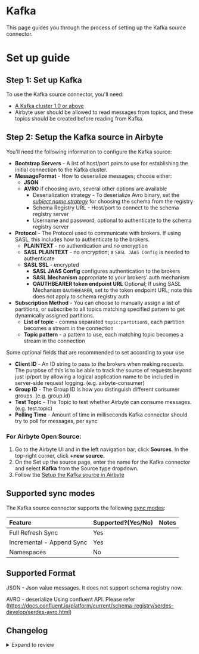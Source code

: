 # Kafka

This page guides you through the process of setting up the Kafka source connector.

# Set up guide

## Step 1: Set up Kafka

To use the Kafka source connector, you'll need:

- [A Kafka cluster 1.0 or above](https://kafka.apache.org/quickstart)
- Airbyte user should be allowed to read messages from topics, and these topics should be created before reading from Kafka.

## Step 2: Setup the Kafka source in Airbyte

You'll need the following information to configure the Kafka source:

- **Bootstrap Servers** - A list of host/port pairs to use for establishing the initial connection to the Kafka cluster.
- **MessageFormat** - How to deserialize messages; choose either:
  - **JSON**
  - **AVRO** if choosing avro, several other options are available
    - Deserialization strategy - To deserialize Avro binary, set the [_subject name strategy_][subject-name-strategy] for choosing the schema from the registry
    - Schema Registry URL - Host/port to connect to the schema registry server
    - Username and password, optional to authenticate to the schema registry server
- **Protocol** - The Protocol used to communicate with brokers. If using SASL, this includes how to authenticate to the brokers.
  - **PLAINTEXT** - no authentication and no encryption
  - **SASL PLAINTEXT** - no encryption; a `SASL JAAS Config` is needed to authenticate
  - **SASL SSL** - encrypted 
    - **SASL JAAS Config** configures authentication to the brokers
    - **SASL Mechanism** appropriate to your brokers' auth mechanism
    - **OAUTHBEARER token endpoint URL** Optional; If using SASL Mechanism `OAUTHBEARER`, set to the token endpoint URL; note this does not apply to schema registry auth
- **Subscription Method** - You can choose to manually assign a list of partitions, or subscribe to all topics matching specified pattern to get dynamically assigned partitions.
  - **List of topic** - comma separated `topic:partition`s, each partition becomes a stream in the connection
  - **Topic pattern** - a pattern to use, each matching topic becomes a stream in the connection

Some optional fields that are recommended to set according to your use
- **Client ID** - An ID string to pass to the brokers when making requests. The purpose of this is to be able to track the source of requests beyond just ip/port by allowing a logical application name to be included in server-side request logging. (e.g. airbyte-consumer)
- **Group ID** - The Group ID is how you distinguish different consumer groups. (e.g. group.id)
- **Test Topic** - The Topic to test whether Airbyte can consume messages. (e.g. test.topic)
- **Polling Time** - Amount of time in milliseconds Kafka connector should try to poll for messages, per sync

### For Airbyte Open Source:

1. Go to the Airbyte UI and in the left navigation bar, click **Sources**. In the top-right corner, click **+new source**.
2. On the Set up the source page, enter the name for the Kafka connector and select **Kafka** from the Source type dropdown.
3. Follow the [Setup the Kafka source in Airbyte](kafka.md#step-2-setup-the-kafka-source-in-airbyte)

## Supported sync modes

The Kafka source connector supports the following [sync modes](https://docs.airbyte.com/cloud/core-concepts#connection-sync-modes):

| Feature                   | Supported?\(Yes/No\) | Notes |
| :------------------------ | :------------------- | :---- |
| Full Refresh Sync         | Yes                  |       |
| Incremental - Append Sync | Yes                  |       |
| Namespaces                | No                   |       |

## Supported Format

JSON - Json value messages. It does not support schema registry now.

AVRO - deserialize Using confluent API. Please refer (https://docs.confluent.io/platform/current/schema-registry/serdes-develop/serdes-avro.html)

## Changelog

<details>
  <summary>Expand to review</summary>

| Version | Date       | Pull Request                                                                                       | Subject                                                              |
| :------ | :--------- |:---------------------------------------------------------------------------------------------------|:---------------------------------------------------------------------|
| 0.2.9   | 2025-02-18 | [53231](https://github.com/airbytehq/airbyte/pull/53231)                                           | Add configurations for OAUTHBEARER SASL Mechanism                    |
| 0.2.8 | 2025-02-07 | [53221](https://github.com/airbytehq/airbyte/pull/53221)                                           | For AVRO MessageFormat, schema_registry_password is a secret         |
| 0.2.7 | 2025-01-10 | [51480](https://github.com/airbytehq/airbyte/pull/51480)                                           | Use a non root base image                                            |
| 0.2.6 | 2024-12-18 | [49907](https://github.com/airbytehq/airbyte/pull/49907)                                           | Use a base image: airbyte/java-connector-base:1.0.0                  |
| 0.2.5 | 2024-06-12 | [32538](https://github.com/airbytehq/airbyte/pull/32538)                                           | Fix empty airbyte data column                                        |
| 0.2.4 | 2024-02-13 | [35229](https://github.com/airbytehq/airbyte/pull/35229)                                           | Adopt CDK 0.20.4                                                     |
| 0.2.4 | 2024-01-24 | [34453](https://github.com/airbytehq/airbyte/pull/34453)                                           | bump CDK version                                                     |
| 0.2.3 | 2022-12-06 | [19587](https://github.com/airbytehq/airbyte/pull/19587)                                           | Fix missing data before consumer is closed                           |
| 0.2.2 | 2022-11-04 | [18648](https://github.com/airbytehq/airbyte/pull/18648)                                           | Add missing record_count increment for JSON                          |
| 0.2.1   | 2022-11-04 | This version was the same as 0.2.0 and was committed so using 0.2.2 next to keep versions in order |
| 0.2.0   | 2022-08-22 | [13864](https://github.com/airbytehq/airbyte/pull/13864)                                           | Added AVRO format support and Support for maximum records to process |
| 0.1.7   | 2022-06-17 | [13864](https://github.com/airbytehq/airbyte/pull/13864)                                           | Updated stacktrace format for any trace message errors               |
| 0.1.6   | 2022-05-29 | [12903](https://github.com/airbytehq/airbyte/pull/12903)                                           | Add Polling Time to Specification (default 100 ms)                   |
| 0.1.5   | 2022-04-19 | [12134](https://github.com/airbytehq/airbyte/pull/12134)                                           | Add PLAIN Auth                                                       |
| 0.1.4   | 2022-02-15 | [10186](https://github.com/airbytehq/airbyte/pull/10186)                                           | Add SCRAM-SHA-512 Auth                                               |
| 0.1.3   | 2022-02-14 | [10256](https://github.com/airbytehq/airbyte/pull/10256)                                           | Add `-XX:+ExitOnOutOfMemoryError` JVM option                         |
| 0.1.2   | 2021-12-21 | [8865](https://github.com/airbytehq/airbyte/pull/8865)                                             | Fix SASL config read issue                                           |
| 0.1.1   | 2021-12-06 | [8524](https://github.com/airbytehq/airbyte/pull/8524)                                             | Update connector fields title/description                            |

</details>

[subject-name-strategy]: https://docs.confluent.io/cloud/current/sr/fundamentals/serdes-develop/index.html#subject-name-strategy
